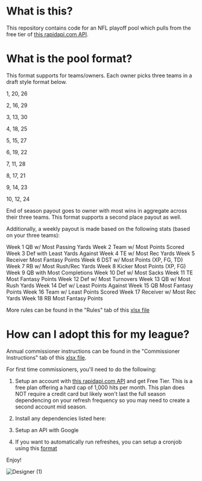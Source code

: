 # What is this? 
This repository contains code for an NFL playoff pool which pulls from the free tier of [this rapidapi.com API](https://rapidapi.com/tank01/api/tank01-nfl-live-in-game-real-time-statistics-nfl). 

# What is the pool format? 
This format supports for teams/owners. Each owner picks three teams in a draft style format below.

1, 20, 26

2, 16, 29

3, 13, 30

4, 18, 25

5, 15, 27

6, 19, 22

7, 11, 28

8, 17, 21

9, 14, 23

10, 12, 24

End of season payout goes to owner with most wins in aggregate across their three teams. This format supports a second place payout as well. 

Additionally, a weekly payout is made based on the following stats (based on your three teams):

Week 1	QB w/ Most Passing Yards
Week 2	Team w/ Most Points Scored
Week 3	Def with Least Yards Against
Week 4	TE w/ Most Rec Yards
Week 5	Receiver Most Fantasy Points
Week 6	DST w/ Most Points (XP, FG, TD)
Week 7	RB w/ Most Rush/Rec Yards
Week 8	Kicker Most Points (XP, FG) 
Week 9	QB with Most Completions
Week 10	Def w/ Most Sacks
Week 11	TE Most Fantasy Points
Week 12	Def w/ Most Turnovers
Week 13	QB w/ Most Rush Yards
Week 14	Def w/ Least Points Against
Week 15	QB Most Fantasy Points
Week 16	Team w/ Least Points Scored
Week 17	Receiver w/ Most Rec Yards
Week 18	RB Most Fantasy Points

More rules can be found in the "Rules" tab of this [xlsx file](https://github.com/sagarsuri89/Weekly_NFL_Pool/blob/main/NFLPPA%20est.%202022.xlsx)

# How can I adopt this for my league? 
Annual commissioner instructions can be found in the "Commissioner Instructions" tab of this [xlsx file](https://github.com/sagarsuri89/Weekly_NFL_Pool/blob/main/NFLPPA%20est.%202022.xlsx).

For first time commissioners, you'll need to do the following: 

1) Setup an account with [this rapidapi.com API](https://rapidapi.com/tank01/api/tank01-nfl-live-in-game-real-time-statistics-nfl) and get Free Tier. This is a free plan offering a hard cap of 1,000 hits per month. This plan does NOT require a credit card but likely won't last the full season dependencing on your refresh frequency so you may need to create a second account mid season.

2) Install any dependencies listed here:

3) Setup an API with Google 

4) If you want to automatically run refreshes, you can setup a cronjob using this [format](https://github.com/sagarsuri89/Weekly_NFL_Pool/blob/main/crontab.txt)

Enjoy! 

![Designer (1)](https://github.com/user-attachments/assets/d3f0f7d7-036b-4015-bb04-1fcb162b30d7)
